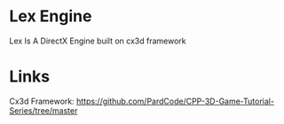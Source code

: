 # Lex Engine
Lex Is A DirectX Engine built on cx3d framework

# Links
Cx3d Framework: https://github.com/PardCode/CPP-3D-Game-Tutorial-Series/tree/master
